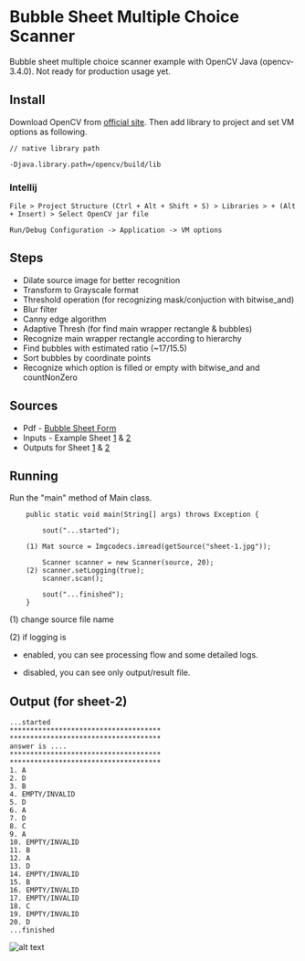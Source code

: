# Bubble Sheet Multiple Choice Scanner

Bubble sheet multiple choice scanner example with OpenCV Java (opencv-3.4.0). Not ready for production usage yet.

## Install

Download OpenCV from [official site](https://opencv.org/releases.html). Then add library to project and set VM options as following.

``` 
// native library path 

-Djava.library.path=/opencv/build/lib
```

### Intellij

``` 
File > Project Structure (Ctrl + Alt + Shift + S) > Libraries > + (Alt + Insert) > Select OpenCV jar file 

Run/Debug Configuration -> Application -> VM options
```

## Steps

* Dilate source image for better recognition
* Transform to Grayscale format
* Threshold operation (for recognizing mask/conjuction with bitwise_and)
* Blur filter
* Canny edge algorithm
* Adaptive Thresh (for find main wrapper rectangle & bubbles)
* Recognize main wrapper rectangle according to hierarchy
* Find bubbles with estimated ratio (~17/15.5)
* Sort bubbles by coordinate points
* Recognize which option is filled or empty with bitwise_and and countNonZero

## Sources

* Pdf - [Bubble Sheet Form](sources/bubble-sheet.pdf)
* Inputs - Example Sheet [1](sources/sheet-1.jpg) & [2](sources/sheet-2.jpg)
* Outputs for Sheet [1](sources/result-sheet-1.png) & [2](sources/result-sheet-2.png)

## Running

Run the "main" method of Main class.

```
    public static void main(String[] args) throws Exception {

        sout("...started");

    (1) Mat source = Imgcodecs.imread(getSource("sheet-1.jpg"));

        Scanner scanner = new Scanner(source, 20);
    (2) scanner.setLogging(true);
        scanner.scan();

        sout("...finished");
    }
```

(1) change source file name

(2) if logging is 

* enabled, you can see processing flow and some detailed logs.

* disabled, you can see only output/result file.

## Output (for sheet-2)

```
...started
*************************************
*************************************
answer is ....
*************************************
*************************************
1. A
2. D
3. B
4. EMPTY/INVALID
5. D
6. A
7. D
8. C
9. A
10. EMPTY/INVALID
11. B
12. A
13. D
14. EMPTY/INVALID
15. B
16. EMPTY/INVALID
17. EMPTY/INVALID
18. C
19. EMPTY/INVALID
20. D
...finished
```

![alt text](sources/result-sheet-2.png "Output of Sheet Two")

